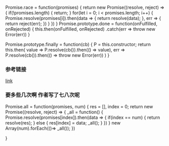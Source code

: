 

Promise.race = function(promises) {
    return new Promise((resolve, reject) => {
        if(!promises.length) {
            return;
        }
        for(let i = 0; i < promises.length; i++) {
            Promise.resolve(promises[i]).then(data => {
                return resolve(data);
            }, err => {
                return reject(err);
            })
        }
    })
}
Promise.prototype.done = function(onFulfilled, onRejected) {
    this.then(onFulfilled, onRejected)
        .catch(err => throw new Error(err))
}


Promise.prototype.finally = function(cb) {
    P = this.constructor;
    return this.then(
        value => P.resolve(cb()).then(() => value),
        err => P.resolve(cb()).then(() => throw new Error(err))
    )
}


### 参考链接
[link](https://juejin.im/post/5c88e427f265da2d8d6a1c84)

### 要多些几次啊  作者写了七八次呢

Promise.all = function(promises, num) {
    res = [], index = 0;
    return new Promise((resolve, reject) => {
        _all = function() {
            Promise.resolve(promises[index]).then(data => {
                if(index == num) {
                    return resolve(res);
                } else {
                    res[index] = data;
                    _all();
                }
            })
        }
        new Array(num).forEach(()=> _all());
    })

}